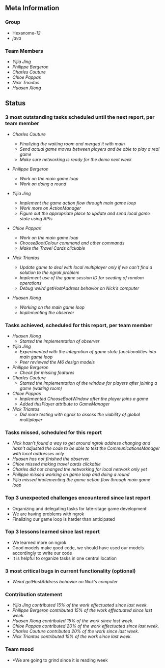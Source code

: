 ## Meta Information

### Group

 * Hexanome-*12*
 * *java*

### Team Members

 * *Yijia Jing*
 * *Philippe Bergeron*
 * *Charles Couture*
 * *Chloe Pappas*
 * *Nick Triantos*
 * *Huasen Xiong*

## Status

### 3 most outstanding tasks scheduled until the next report, per team member

 * *Charles Couture*
   * *Finalizing the waiting room and merged it with main*
   * *Send actual game moves between players and be able to play a real game*
   * *Make sure networking is ready for the demo next week*

 * *Philippe Bergeron*
   * *Work on the main game loop*
   * *Work on doing a round*
   
 * *Yijia Jing*
   * *Implement the game action flow through main game loop*
   * *Work more on ActionManager*
   * *Figure out the appropriate place to update and send local game state using APIs*
   
 * *Chloe Pappas*
   * *Work on the main game loop*
   * *ChooseBootColour command and other commands*
   * *Make the Travel Cards clickable*

 * *Nick Triantos*
   * *Update game to deal with local multiplayer only if we can’t find a solution to the ngrok problem*
   * *Implement use of the game session ID for seeding of random operations*
   * *Debug weird getHostAddress behavior on Nick’s computer*

 * *Huasen Xiong*
   * *Working on the main game loop*
   * *Implementing the observer*
   


### Tasks achieved, scheduled for this report, per team member

 * *Huasen Xiong*
   * *Started the implementation of observer*
 * *Yijia Jing*
   * *Experimented with the integration of game state functionalities into main game loop*
   * *Peer reviewed the M6 design models*
 * *Philippe Bergeron*
   * *Check for missing features*
*  *Charles Couture*
   * *Started the implementation of the window for players after joining a game (waiting room)*
*  *Chloe Pappas*
   * *Implemented ChooseBootWindow after the player joins a game*
   * *Added thisPlayer attribute to GameManager* 
*  *Nick Triantos*
   * *Did more testing with ngrok to assess the viability of global multiplayer*


### Tasks missed, scheduled for this report
 * *Nick hasn’t found a way to get around ngrok address changing and hasn’t adjusted the code to be able to test the CommunicationsManager with local addresses only*
 * *Huasen has not finished the observer.*
 * *Chloe missed making travel cards clickable*
 * *Charles did not changed the networking for local network only yet*
 * *Philippe missed working on game loop and doing a round*
 * *Yijia missed implementing the game action flow through main game loop*


### Top 3 unexpected challenges encountered since last report

 * Organizing and delegating tasks for late-stage game development
 * We are having problems with ngrok
 * Finalizing our game loop is harder than anticipated


### Top 3 lessons learned since last report

 * We learned more on ngrok
 * Good models make good code, we should have used our models accordingly to write our code
 * It is helpful to organize tasks in one central location


### 3 most critical bugs in current functionality (optional)
* *Weird getHostAddress behavior on Nick’s computer*

### Contribution statement

 * *Yijia Jing contributed 15% of the work effectuated since last week.*
 * *Philippe Bergeron contributed 15% of the work effectuated since last week.*
 * *Huasen Xiong contributed 15% of the work since last week.*  
 * *Chloe Pappas contributed 20% of the work effectuated since last week.*
 * *Charles Couture contributed 20% of the work since last week.*
 * *Nick Triantos contributed 15% of the work since last week.*

### Team mood

 * *We are going to grind since it is reading week
